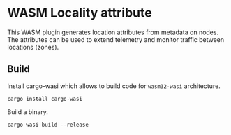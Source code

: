 # WASM Locality attribute

This WASM plugin generates location attributes from metadata on nodes. The attributes can be used to extend telemetry and monitor traffic between locations (zones).

## Build

Install cargo-wasi which allows to build code for `wasm32-wasi` architecture.

```
cargo install cargo-wasi
```

Build a binary.

```
cargo wasi build --release
```
